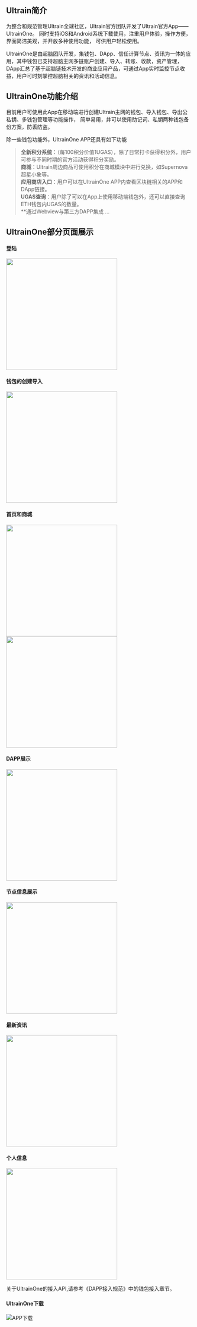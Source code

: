 ## Ultrain简介

为整合和规范管理Ultrain全球社区，Ultrain官方团队开发了Ultrain官方App——UltrainOne。
同时支持iOS和Android系统下载使用，注重用户体验，操作方便，界面简洁美观，并开放多种使用功能，
可供用户轻松使用。  

UltrainOne是由超脑团队开发，集钱包、DApp、信任计算节点、资讯为一体的应用，其中钱包已支持超脑主网多链账户创建、导入、转账、收款，资产管理，DApp汇总了基于超脑链技术开发的商业应用产品，可通过App实时监控节点收益，用户可时刻掌控超脑相关的资讯和活动信息。

## UltrainOne功能介绍

目前用户可使用此App在移动端进行创建Ultrain主网的钱包、导入钱包、导出公私钥、多钱包管理等功能操作，
简单易用，并可以使用助记词、私钥两种钱包备份方案，防丢防盗。  

除一些钱包功能外，UltrainOne APP还具有如下功能
> **全新积分系统**：（每100积分价值1UGAS），除了日常打卡获得积分外，用户可参与不同时期的官方活动获得积分奖励。  
> **商城**：Ultrain周边商品可使用积分在商城模块中进行兑换，如Supernova超星小象等。  
> **应用商店入口**：用户可以在UltrainOne APP内查看区块链相关的APP和DApp链接。  
> **UGAS查询**：用户除了可以在App上使用移动端钱包外，还可以直接查询ETH钱包内UGAS的数量。  
> **通过Webview与第三方DAPP集成
> ...  

## UltrainOne部分页面展示

#### 登陆

<img width="300px" src="https://user-images.githubusercontent.com/44561751/61098587-1a018b00-a492-11e9-8b96-edf0f5e97fc8.jpg"/>

#### 钱包的创建导入

<img width="300px" src="https://user-images.githubusercontent.com/44561751/61098598-2259c600-a492-11e9-8335-6c04d48202f5.jpg"/>

#### 首页和商城

<img width="300px" src="https://user-images.githubusercontent.com/44561751/61098617-2b4a9780-a492-11e9-8158-5d99acd7c09b.jpg"/>
<img width="300px" src="https://user-images.githubusercontent.com/44561751/61098631-31407880-a492-11e9-81ad-a00310e47d63.jpg"/>

#### DAPP展示

<img width="300px" src="https://user-images.githubusercontent.com/44561751/61098635-34d3ff80-a492-11e9-8c70-a797fd636db5.jpg"/>

#### 节点信息展示

<img width="300px" src="https://user-images.githubusercontent.com/44561751/61098640-37cef000-a492-11e9-9666-75db9744ff92.jpg"/>

#### 最新资讯

<img width="300px" src="https://user-images.githubusercontent.com/44561751/61098646-3ac9e080-a492-11e9-9ff4-98814b9144d1.jpg"/>

#### 个人信息

<img width="300px" src="https://user-images.githubusercontent.com/44561751/61098659-47e6cf80-a492-11e9-9a37-2f303496ee99.jpg"/>


关于UltrainOne的接入API,请参考《DAPP接入规范》中的钱包接入章节。
 
#### UltrainOne下载

![APP下载](https://user-images.githubusercontent.com/1866848/59660502-4c91ce00-91db-11e9-935b-8ac49cca02b6.png)
